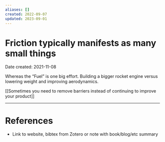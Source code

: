 ```yaml
---
aliases: []
created: 2022-09-07
updated: 2023-09-01
---
```


# Friction typically manifests as many small things
Date created: 2021-11-08

Whereas the “Fuel” is one big effort. Building a bigger rocket engine versus lowering weight and improving aerodynamics.


[[Sometimes you need to remove barriers instead of continuing to improve your product]]

---
# References
* Link to website, bibtex from Zotero or note with book/blog/etc summary